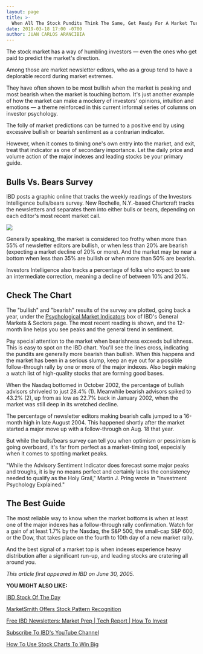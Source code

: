 ```yaml
---
layout: page
title: >-
  When All The Stock Pundits Think The Same, Get Ready For A Market Turn
date: 2019-03-18 17:00 -0700
author: JUAN CARLOS ARANCIBIA
---
```





The stock market has a way of humbling investors — even the ones who get paid to predict the market's direction.




Among those are market newsletter editors, who as a group tend to have a deplorable record during market extremes.


They have often shown to be most bullish when the market is peaking and most bearish when the market is touching bottom. It's just another example of how the market can make a mockery of investors' opinions, intuition and emotions — a theme reinforced in this current informal series of columns on investor psychology.


The folly of market predictions can be turned to a positive end by using excessive bullish or bearish sentiment as a contrarian indicator.


However, when it comes to timing one's own entry into the market, and exit, treat that indicator as one of secondary importance. Let the daily price and volume action of the major indexes and leading stocks be your primary guide.


Bulls Vs. Bears Survey
----------------------


IBD posts a graphic online that tracks the weekly readings of the Investors Intelligence bulls/bears survey. New Rochelle, N.Y.-based Chartcraft tracks the newsletters and separates them into either bulls or bears, depending on each editor's most recent market call.


![](https://www.investors.com/wp-content/uploads/2019/03/CRNR0630-300x216.jpg)


Generally speaking, the market is considered too frothy when more than 55% of newsletter editors are bullish, or when less than 20% are bearish (expecting a market decline of 20% or more). And the market may be near a bottom when less than 35% are bullish or when more than 50% are bearish.


Investors Intelligence also tracks a percentage of folks who expect to see an intermediate correction, meaning a decline of between 10% and 20%.


Check The Chart
---------------


The "bullish" and "bearish" results of the survey are plotted, going back a year, under the [Psychological Market Indicators](https://www.investors.com/wp-content/uploads/2019/03/Pyscho_031819.pdf) box of IBD's General Markets & Sectors page. The most recent reading is shown, and the 12-month line helps you see peaks and the general trend in sentiment.


Pay special attention to the market when bearishness exceeds bullishness. This is easy to spot on the IBD chart. You'll see the lines cross, indicating the pundits are generally more bearish than bullish. When this happens and the market has been in a serious slump, keep an eye out for a possible follow-through rally by one or more of the major indexes. Also begin making a watch list of high-quality stocks that are forming good bases.


When the Nasdaq bottomed in October 2002, the percentage of bullish advisors shriveled to just 28.4% (1). Meanwhile bearish advisors spiked to 43.2% (2), up from as low as 22.7% back in January 2002, when the market was still deep in its wretched decline.


The percentage of newsletter editors making bearish calls jumped to a 16-month high in late August 2004. This happened shortly after the market started a major move up with a follow-through on Aug. 18 that year.


But while the bulls/bears survey can tell you when optimism or pessimism is going overboard, it's far from perfect as a market-timing tool, especially when it comes to spotting market peaks.


"While the Advisory Sentiment Indicator does forecast some major peaks and troughs, it is by no means perfect and certainly lacks the consistency needed to qualify as the Holy Grail," Martin J. Pring wrote in "Investment Psychology Explained."


The Best Guide
--------------


The most reliable way to know when the market bottoms is when at least one of the major indexes has a follow-through rally confirmation. Watch for a gain of at least 1.7% by the Nasdaq, the S&P 500, the small-cap S&P 600, or the Dow, that takes place on the fourth to 10th day of a new market rally.


And the best signal of a market top is when indexes experience heavy distribution after a significant run-up, and leading stocks are cratering all around you.


*This article first appeared in IBD on June 30, 2005.*


**YOU MIGHT ALSO LIKE:**


[IBD Stock Of The Day](https://www.investors.com/research/ibd-stock-of-the-day/)


[MarketSmith Offers Stock Pattern Recognition](https://marketsmith.investors.com/?src=A012BF)


[Free IBD Newsletters: Market Prep | Tech Report | How To Invest](https://shop.investors.com/offer/splashresponsive.aspx?id=newsletters-howtoinvest)


[Subscribe To IBD's YouTube Channel](https://www.youtube.com/investorsbusinessdaily)


[How To Use Stock Charts To Win Big](https://www.investors.com/how-to-invest/investors-corner/how-to-trade-stocks-base-stock-charts/)




